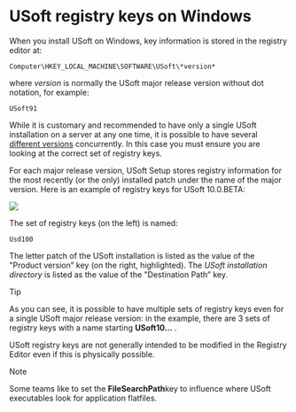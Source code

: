 # USoft registry keys on Windows

When you install USoft on Windows, key information is stored in the registry editor at:

```
Computer\HKEY_LOCAL_MACHINE\SOFTWARE\USoft\*version*
```

where *version* is normally the USoft major release version without dot notation, for example:

```
USoft91
```

While it is customary and recommended to have only a single USoft installation on a server at any one time, it is possible to have several [different versions](/docs/USoft%20for%20administrators/Understanding%20USoft/Versioning%20of%20USoft%20Developer.md) concurrently. In this case you must ensure you are looking at the correct set of registry keys.

For each major release version, USoft Setup stores registry information for the most recently (or the only) installed patch under the name of the major version. Here is an example of registry keys for USoft 10.0.BETA:

![](/api/USoft%20for%20administrators/Understanding%20USoft/assets/65332bc2-1542-495a-85d5-94c0fbe2755f.png)

The set of registry keys (on the left) is named:

```
Usd100
```

The letter patch of the USoft installation is listed as the value of the "Product version” key (on the right, highlighted). The *USoft installation directory* is listed as the value of the "Destination Path” key.

> [!TIP]
> As you can see, it is possible to have multiple sets of registry keys even for a single USoft major release version: in the example, there are 3 sets of registry keys with a name starting **USoft10…** .

USoft registry keys are not generally intended to be modified in the Registry Editor even if this is physically possible.

> [!NOTE]
> Some teams like to set the **FileSearchPath**key to influence where USoft executables look for application flatfiles.